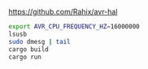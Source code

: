 https://github.com/Rahix/avr-hal

```bash
export AVR_CPU_FREQUENCY_HZ=16000000
lsusb
sudo dmesg | tail
cargo build
cargo run
```